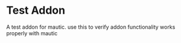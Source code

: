 # Test Addon

A test addon for mautic. use this to verify addon functionality works properly with mautic
